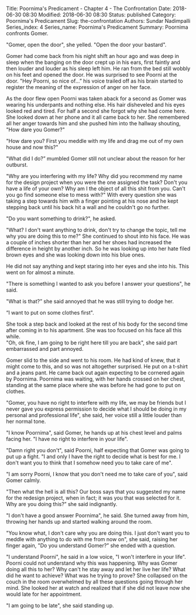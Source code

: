 Title: Poornima's Predicament - Chapter 4 - The Confrontation
Date: 2018-06-30 08:30
Modified: 2018-06-30 08:30
Status: published
Category: Poornima's Predicament
Slug: the-confrontation
Authors: Sundar Nadimpalli
Series_index: 4
Series_name: Poornima's Predicament
Summary: Poornima confronts Gomer.

"Gomer, open the door", she yelled. "Open the door your bastard".   
  
Gomer had come back from his night shift an hour ago and was deep in sleep when the banging on the door crept up in his ears, first faintly and then louder and louder as his sleep left him. He ran from the bed still wobbly on his feet and opened the door. He was surprised to see Poorni at the door. "Hey Poorni, so nice of...” his voice trailed off as his brain started to register the meaning of the expression of anger on her face.   
  
As the door flew open Poorni was taken aback for a second as Gomer was wearing his underpants and nothing else. His hair disheveled and his eyes looked red and tired. For half a second she forgot why she had come here. She looked down at her phone and it all came back to her. She remembered all her anger towards him and she pushed him into the hallway shouting, "How dare you Gomer?"   
  
"How dare you? First you meddle with my life and drag me out of my own house and now this?"  
  
"What did I do?” mumbled Gomer still not unclear about the reason for her outburst.   
  
"Why are you interfering with my life? Why did you recommend my name for the design project when you were the one assigned the task? Don't you have a life of your own? Why am I the object of all this shit from you. Can't you go find someone else to mess with?" With every question she was taking a step towards him with a finger pointing at his nose and he kept stepping back until his back hit a wall and he couldn't go no further.   
  
"Do you want something to drink?", he asked.   
  
"What? I don't want anything to drink, don't try to change the topic, tell me why you are doing this to me?" She continued to shout into his face. He was a couple of inches shorter than her and her shoes had increased the difference in height by another inch. So he was looking up into her hate filed brown eyes and she was looking down into his blue ones.   
  
He did not say anything and kept staring into her eyes and she into his. This went on for almost a minute.   
  
"There is something I wanted to ask you before I answer your questions", he said.   
  
"What is that?” she said annoyed that he was still trying to dodge her.   
  
“I want to put on some clothes first".   
  
She took a step back and looked at the rest of his body for the second time after coming in to his apartment. She was too focused on his face all this while.  
"Oh, ok fine, I am going to be right here till you are back", she said part embarrassed and part annoyed.   

Gomer slid to the side and went to his room. He had kind of knew, that it might come to this, and so was not altogether surprised. He put on a t-shirt and a jeans pant. He came back out again expecting to be cornered again by Poornima. Poornima was waiting, with her hands crossed on her chest, standing at the same place where she was before he had gone to put on clothes.  

"Gomer, you have no right to interfere with my life, we may be friends but I never gave you express permission to decide what I should be doing in my personal and professional life", she said, her voice still a little louder than her normal tone.  

"I know Poornima", said Gomer, he hands up at his chest level and palms facing her. "I have no right to interfere in your life".  

"Damn right you don't", said Poorni, half expecting that Gomer was going to put up a fight. "I and only I have the right to decide what is best for me. I don't want you to think that I somehow need you to take care of me".  

"I am sorry Poorni, I know that you don't need me to take care of you", said Gomer calmly.  

"Then what the hell is all this? Our boss says that you suggested my name for the redesign project, when in fact; it was you that was selected for it. Why are you doing this?” she said indignantly.  

"I don't have a good answer Poornima", he said. She turned away from him, throwing her hands up and started walking around the room.   

"You know what, I don't care why you are doing this. I just don't want you to meddle with anything to do with me from now on", she said, raising her finger again, "Do you understand Gomer?” she ended with a question.  

"I understand Poorni", he said in a low voice, "I won't interfere in your life".  
Poorni could not understand why this was happening. Why was Gomer doing all this to her? Why can't he stay away and let her live her life? What did he want to achieve? What was he trying to prove? She collapsed on the couch in the room overwhelmed by all these questions going through her mind. She looked her at watch and realized that if she did not leave now she would late for her appointment.  

"I am going to be late", she said standing up. 
